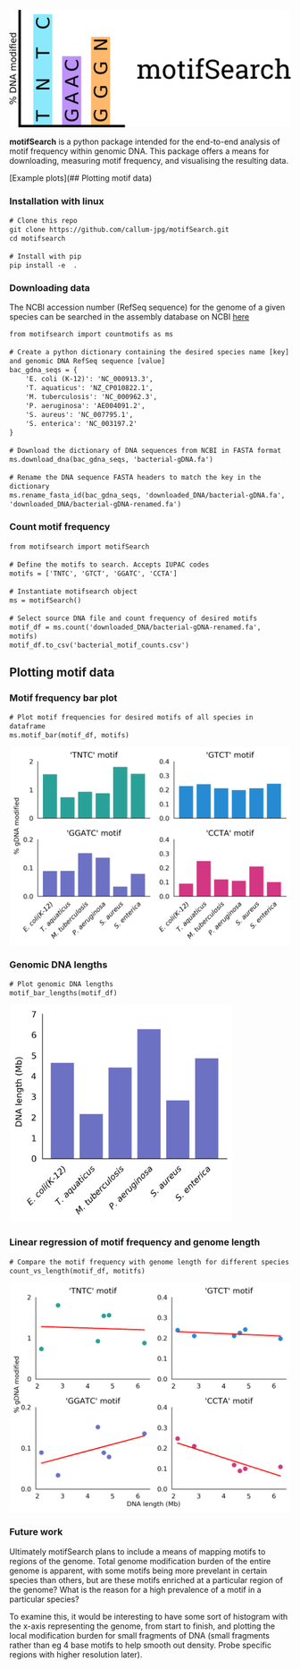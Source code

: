 <p align="center">
  <img src="img/motifsearch-logo.png">
</p>

**motifSearch** is a python package intended for the end-to-end analysis of motif frequency within genomic DNA. This package offers a means for downloading, measuring motif frequency, and visualising the resulting data.


[Example plots](## Plotting motif data)

### Installation with linux
```
# Clone this repo
git clone https://github.com/callum-jpg/motifSearch.git
cd motifsearch

# Install with pip
pip install -e  .
```


### Downloading data
The NCBI accession number (RefSeq sequence) for the genome of a given species can be searched in the assembly database on NCBI [here](https://www.ncbi.nlm.nih.gov/assembly)
```
from motifsearch import countmotifs as ms

# Create a python dictionary containing the desired species name [key] and genomic DNA RefSeq sequence [value]
bac_gdna_seqs = {
    'E. coli (K-12)': 'NC_000913.3',
    'T. aquaticus': 'NZ_CP010822.1',
    'M. tuberculosis': 'NC_000962.3',
    'P. aeruginosa': 'AE004091.2',
    'S. aureus': 'NC_007795.1',
    'S. enterica': 'NC_003197.2'
}

# Download the dictionary of DNA sequences from NCBI in FASTA format
ms.download_dna(bac_gdna_seqs, 'bacterial-gDNA.fa')

# Rename the DNA sequence FASTA headers to match the key in the dictionary
ms.rename_fasta_id(bac_gdna_seqs, 'downloaded_DNA/bacterial-gDNA.fa', 'downloaded_DNA/bacterial-gDNA-renamed.fa')

```

### Count motif frequency

```
from motifsearch import motifSearch

# Define the motifs to search. Accepts IUPAC codes
motifs = ['TNTC', 'GTCT', 'GGATC', 'CCTA']

# Instantiate motifsearch object
ms = motifSearch()

# Select source DNA file and count frequency of desired motifs
motif_df = ms.count('downloaded_DNA/bacterial-gDNA-renamed.fa', motifs)
motif_df.to_csv('bacterial_motif_counts.csv')

```

## Plotting motif data
### Motif frequency bar plot

```
# Plot motif frequencies for desired motifs of all species in dataframe
ms.motif_bar(motif_df, motifs)

```
<p align="left">
  <img src="img/motifsearch-bar-plot.png", width=700>
</p>


### Genomic DNA lengths
```
# Plot genomic DNA lengths
motif_bar_lengths(motif_df)

```

<p align="left">
  <img src="img/motifsearch-bar-plot-lengths.png", width=400>
</p>

### Linear regression of motif frequency and genome length
```
# Compare the motif frequency with genome length for different species
count_vs_length(motif_df, motitfs)
```

<p align="left">
  <img src="img/motifsearch-lin-reg.png", width=600>
</p>


### Future work
Ultimately motifSearch plans to include a means of mapping motifs to regions of the genome. Total genome modification burden of the entire genome is apparent, with some motifs being more prevelant in certain species than others, but are these motifs enriched at a particular region of the genome? What is the reason for a high prevalence of a motif in a particular species?

To examine this, it would be interesting to have some sort of histogram with the x-axis representing the genome, from start to finish, and plotting the local modification burden for small fragments of DNA (small fragments rather than eg 4 base motifs to help smooth out density. Probe specific regions with higher resolution later).
